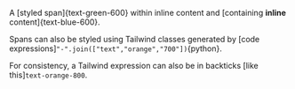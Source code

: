 A [styled span]{text-green-600} within inline content and [containing **inline** content]{text-blue-600}.

Spans can also be styled using Tailwind classes generated by [code expressions]`"-".join(["text","orange","700"])`{python}.

For consistency, a Tailwind expression can also be in backticks [like this]`text-orange-800`.
